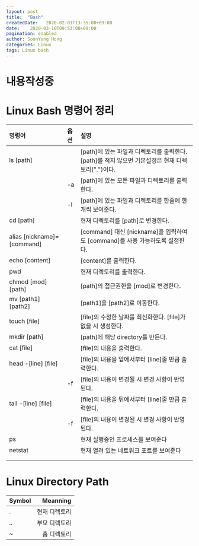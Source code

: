 ```yaml
---
layout: post
title:  "Bash"
createdDate:   2020-02-01T13:35:00+09:00
date:    2020-03-10T09:53:00+09:00
pagination: enabled
author: SoonYong Hong
categories: Linux
tags: Linux bash
---
```

# 내용작성중

# Linux Bash 명령어 정리

| 명령어 | 옵션 | 설명 |
|:-----|:-----|:--------------|
|ls [path] |  | [path]에 있는 파일과 디렉토리를 출력한다. [path]를 적지 않으면 기본설정은 현재 디렉토리(".")이다. |
|  | -a | [path]에 있는 모든 파일과 디렉토리를 출력한다. |
|  | -l | [path]에 있는 파일과 디렉토리를 한줄에 한개씩 보여준다. |
| cd [path] |  | 현재 디렉토리를 [path]로 변경한다. |
| alias [nickname]=[command] |  | [command] 대신 [nickname]을 입력하여도 [command]를 사용 가능하도록 설정한다. |
| echo [content] |  | [content]를 출력한다. |
| pwd |  | 현재 디렉토리를 출력한다. |
| chmod [mod] [path] |  | [path]의 접근권한을 [mod]로 변경한다. |
| mv [path1] [path2] |  | [path1]을 [path2]로 이동한다. |
| touch [file] |  | [file]의 수정한 날짜를 최신화한다. [file]가 없을 시 생성한다. |
| mkdir [path] |  | [path]에 해당 directory를 만든다. |
| cat [file] |  | [file]의 내용을 출력한다. |
| head -[line] [file] |  | [file]의 내용을 앞에서부터 [line]줄 만큼 출력한다. |
|  | -f | [file]의 내용이 변경될 시 변경 사항이 반영된다. |
| tail -[line] [file] |  | [file]의 내용을 뒤에서부터 [line]줄 만큼 출력한다. |
|  | -f | [file]의 내용이 변경될 시 변경 사항이 반영된다. |
| ps |  | 현재 실행중인 프로세스를 보여준다 |
| netstat |  | 현재 열려 있는 네트워크 포트를 보여준다 |
|  |  |  |
|  |  |  |

# Linux Directory Path

| Symbol | Meanning |
|:----|----:|
| . | 현재 디렉토리 |
| .. | 부모 디렉토리 |
| ~ | 홈 디렉토리 |